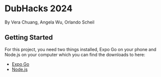 # DubHacks 2024
By Vera Chuang, Angela Wu, Orlando Scheil

## Getting Started
For this project, you need two things installed, Expo Go on your phone and Node.js on your computer which you can find the downloads to here:

- [Expo Go](https://expo.dev/client)
- [Node.js](https://nodejs.org/en/download)
